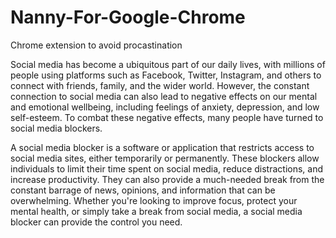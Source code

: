 # Nanny-For-Google-Chrome
Chrome extension to avoid procastination

Social media has become a ubiquitous part of our daily lives, with millions of people using platforms such as Facebook, Twitter, Instagram, and others to connect with friends, family, and the wider world. However, the constant connection to social media can also lead to negative effects on our mental and emotional wellbeing, including feelings of anxiety, depression, and low self-esteem. To combat these negative effects, many people have turned to social media blockers.

A social media blocker is a software or application that restricts access to social media sites, either temporarily or permanently. These blockers allow individuals to limit their time spent on social media, reduce distractions, and increase productivity. They can also provide a much-needed break from the constant barrage of news, opinions, and information that can be overwhelming. Whether you're looking to improve focus, protect your mental health, or simply take a break from social media, a social media blocker can provide the control you need.

